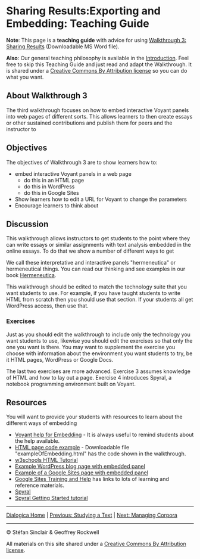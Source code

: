 # Sharing Results:Exporting and Embedding: Teaching Guide

**Note**: This page is a **teaching guide** with advice for using [Walkthrough 3: Sharing Results](https://drive.google.com/drive/u/0/folders/1a2VRBO_vULjZ7t5t2DA8wMN0hQNC18zw) (Downloadable MS Word file). 

**Also**: Our general teaching philosophy is available in the [Introduction](/intro.md). Feel free to skip this Teaching Guide and just read and adapt the Walkthrough. It is shared under a [Creative Commons By Attribution license](https://creativecommons.org/licenses/by/4.0/) so you can do what you want.

## About Walkthrough 3

The third walkthrough focuses on how to embed interactive Voyant panels into web pages of different sorts. This allows learners to then create essays or other sustained contributions and publish them for peers and the instructor to 

## Objectives

The objectives of Walkthrough 3 are to show learners how to:

- embed interactive Voyant panels in a web page
  - do this in an HTML page
  - do this in WordPress
  - do this in Google Sites
- Show learners how to edit a URL for Voyant to change the parameters
- Encourage learners to think about 

## Discussion

This walkthrough allows instructors to get students to the point where they can write essays or similar assignments with text analysis embedded in the online essays. To do that we show a number of different ways to get 

We call these interpretative and interactive panels "hermeneutica" or hermeneutical things. You can read our thinking and see examples in our book [Hermeneutica](http://hermeneuti.ca). 

This walkthrough should be edited to match the technology suite that you want students to use. For example, if you have taught students to write HTML from scratch then you should use that section. If your students all get WordPress access, then use that.

### Exercises

Just as you should edit the walkthrough to include only the technology you want students to use, likewise you should edit the exercises so that only the one you want is there. You may want to supplement the exercise you choose with information about the environment you want students to try, be it HTML pages, WordPress or Google Docs. 

The last two exercises are more advanced. Exercise 3 assumes knowledge of HTML and how to lay out a page. Exercise 4 introduces Spyral, a notebook programming environment built on Voyant. 

## Resources

You will want to provide your students with resources to learn about the different ways of embedding

- [Voyant help for Embedding](https://voyant-tools.org/docs/#!/guide/embedding) - It is always useful to remind students about the help available.
- [HTML page code example](https://drive.google.com/drive/u/0/folders/1a2VRBO_vULjZ7t5t2DA8wMN0hQNC18zw) - Downloadable file "exampleOfEmbedding.html" has the code shown in the walkthrough.
- [w3schools HTML Tutorial](https://www.w3schools.com/html/)
- [Example WordPress blog page with embedded panel](https://theoreti.ca/?p=7377 )
- [Example of a Google Sites page with embedded panel](https://sites.google.com/ualberta.ca/embedding-voyant/home)
- [Google Sites Training and Help](https://support.google.com/a/users/answer/9282722 ) has links to lots of learning and reference materials.
- [Spyral](https://voyant-tools.org/spyral/)
- [Spyral Getting Started tutorial](https://voyant-tools.org/spyral/alta-start/)

----

[Dialogica Home](/index.md) | [Previous: Studying a Text](/study.md) | [Next: Managing Corpora](/sheetAndXML.md)

----

&copy; Stéfan Sinclair & Geoffrey Rockwell

All materials on this site shared under a [Creative Commons By Attribution license](https://creativecommons.org/licenses/by/4.0/).

